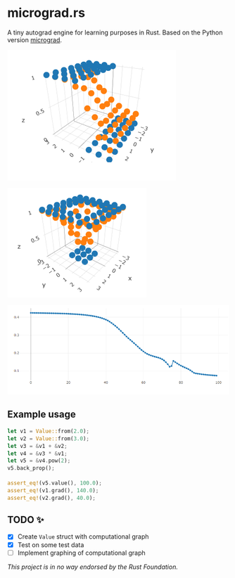 # micrograd.rs

A tiny autograd engine for learning purposes in Rust. Based on the Python version [micrograd](https://github.com/karpathy/micrograd).

![Sample Trained Model](images/image.png)

![Another Sample Trained Model](images/image-2.png)

![Loss vs Epochs](images/image-1.png)

## Example usage

```rust
let v1 = Value::from(2.0);
let v2 = Value::from(3.0);
let v3 = &v1 + &v2;
let v4 = &v3 * &v1;
let v5 = &v4.pow(2);
v5.back_prop();

assert_eq!(v5.value(), 100.0);
assert_eq!(v1.grad(), 140.0);
assert_eq!(v2.grad(), 40.0);
```

## TODO ✨

- [x] Create `Value` struct with computational graph
- [x] Test on some test data
- [ ] Implement graphing of computational graph

*This project is in no way endorsed by the Rust Foundation.*